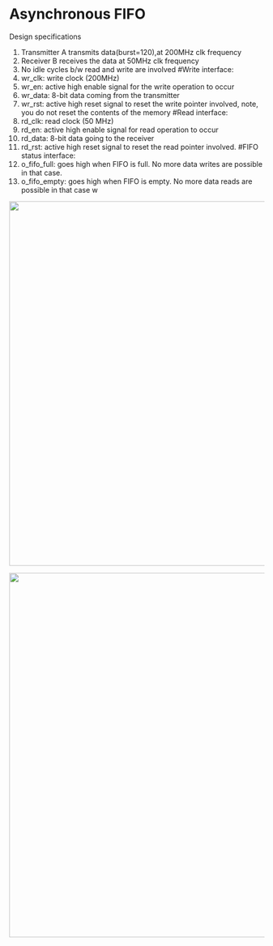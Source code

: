 
# Asynchronous FIFO
Design specifications

1. Transmitter A transmits data(burst=120),at 200MHz clk frequency
2. Receiver B receives the data at 50MHz clk frequency
3. No idle cycles b/w read and write are involved
  #Write interface:
 1. wr_clk: write clock (200MHz)
 2. wr_en: active high enable signal for the write operation to occur
 3. wr_data: 8-bit data coming from the transmitter
 4. wr_rst: active high reset signal to reset the write pointer involved, note, you do not reset the contents of the memory
  #Read interface:
 1. rd_clk: read clock (50 MHz)
 2. rd_en: active high enable signal for read operation to occur
 3. rd_data: 8-bit data going to the receiver
 4. rd_rst: active high reset signal to reset the read pointer involved.
  #FIFO status interface:
 1. o_fifo_full: goes high when FIFO is full. No more data writes are possible in that case.
 2. o_fifo_empty: goes high when FIFO is empty. No more data reads are possible in that case
 w
<p align = "center">
  <img src="https://github.com/M-Suryanarayana/fifo/assets/156163346/40887562-0f2d-453a-9c24-c8ff856536ec" width="720px" Height="auto">
</p>
<p align = "center">
  <img src="https://github.com/M-Suryanarayana/fifo/assets/156163346/23eb942b-8ab0-41b3-a822-505a83f7823b" width="720px" Height="auto">
</p>